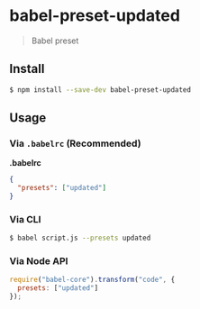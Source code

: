 # babel-preset-updated

> Babel preset

## Install

```sh
$ npm install --save-dev babel-preset-updated
```

## Usage

### Via `.babelrc` (Recommended)

**.babelrc**

```json
{
  "presets": ["updated"]
}
```

### Via CLI

```sh
$ babel script.js --presets updated
```

### Via Node API

```javascript
require("babel-core").transform("code", {
  presets: ["updated"]
});
```
